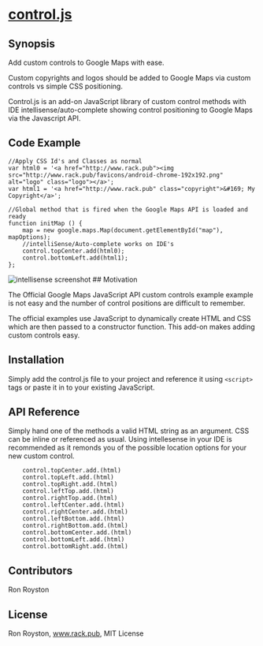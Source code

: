 # [control.js](https://github.com/rhroyston/control-js)
## Synopsis

Add custom controls to Google Maps with ease.  

Custom copyrights and logos should be added to Google Maps via custom controls vs simple CSS positioning.

Control.js is an add-on JavaScript library of custom control methods with IDE intellisense/auto-complete showing control positioning to Google Maps via the Javascript API.

## Code Example
```
//Apply CSS Id's and Classes as normal
var html0 = '<a href="http://www.rack.pub"><img src="http://www.rack.pub/favicons/android-chrome-192x192.png" alt="logo" class="logo"></a>';
var html1 = '<a href="http://www.rack.pub" class="copyright">&#169; My Copyright</a>';

//Global method that is fired when the Google Maps API is loaded and ready
function initMap () {
    map = new google.maps.Map(document.getElementById("map"), mapOptions);
    //intelliSense/Auto-complete works on IDE's
    control.topCenter.add(html0);
    control.bottomLeft.add(html1);
};
```
<img src="http://www.rack.pub/intellesense.jpg" alt="intellisense screenshot" />
## Motivation

The Official Google Maps JavaScript API custom controls example example is not easy and the number of control positions are difficult to remember.  

The official examples use JavaScript to dynamically create HTML and CSS which are then passed to a constructor function.  This add-on makes adding custom controls easy. 

## Installation

Simply add the control.js file to your project and reference it using `<script>` tags or paste it in to your existing JavaScript.

## API Reference

Simply hand one of the methods a valid HTML string as an argument. CSS can be inline or referenced as usual.  Using intellesense in your IDE is recommended as it remonds you of the possible location options for your new custom control.

```
    control.topCenter.add.(html)
    control.topLeft.add.(html)
    control.topRight.add.(html)
    control.leftTop.add.(html)
    control.rightTop.add.(html)
    control.leftCenter.add.(html)
    control.rightCenter.add.(html)
    control.leftBottom.add.(html)
    control.rightBottom.add.(html)
    control.bottomCenter.add.(html)
    control.bottomLeft.add.(html)
    control.bottomRight.add.(html)
```
## Contributors

Ron Royston

## License

Ron Royston, www.rack.pub, MIT License